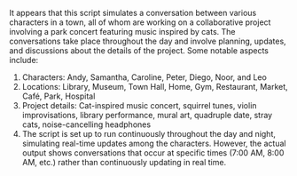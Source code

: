 It appears that this script simulates a conversation between various characters in a town, all of whom are working on a collaborative project involving a park concert featuring music inspired by cats. The conversations take place throughout the day and involve planning, updates, and discussions about the details of the project. Some notable aspects include:

1. Characters: Andy, Samantha, Caroline, Peter, Diego, Noor, and Leo
2. Locations: Library, Museum, Town Hall, Home, Gym, Restaurant, Market, Café, Park, Hospital
3. Project details: Cat-inspired music concert, squirrel tunes, violin improvisations, library performance, mural art, quadruple date, stray cats, noise-cancelling headphones
4. The script is set up to run continuously throughout the day and night, simulating real-time updates among the characters. However, the actual output shows conversations that occur at specific times (7:00 AM, 8:00 AM, etc.) rather than continuously updating in real time.
